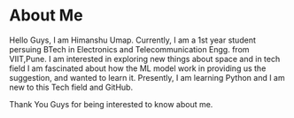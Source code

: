 # About Me
Hello Guys, I am Himanshu Umap. Currently, I am a 1st year student persuing BTech in Electronics and Telecommunication Engg. from VIIT,Pune. I am interested in exploring new things about space and in tech field I am fascinated about how the ML model work in providing us the suggestion, and wanted to learn it. Presently, I am learning Python and I am new to this Tech field and GitHub.

Thank You Guys for being interested to know about me.
